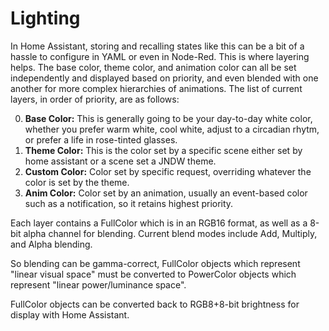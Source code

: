 # Lighting

In Home Assistant, storing and recalling states like this can be a bit of a hassle to configure in YAML or even in Node-Red. This is where layering helps. The base color, theme color, and animation color can all be set independently and displayed based on priority, and even blended with one another for more complex hierarchies of animations. The list of current layers, in order of priority, are as follows:

0. **Base Color:** This is generally going to be your day-to-day white color, whether you prefer warm white, cool white, adjust to a circadian rhytm, or prefer a life in rose-tinted glasses.
1. **Theme Color:** This is the color set by a specific scene either set by home assistant or a scene set a JNDW theme.
2. **Custom Color:** Color set by specific request, overriding whatever the color is set by the theme.
3. **Anim Color:** Color set by an animation, usually an event-based color such as a notification, so it retains highest priority.

Each layer contains a FullColor which is in an RGB16 format, as well as a 8-bit alpha channel for blending. Current blend modes include Add, Multiply, and Alpha blending.

So blending can be gamma-correct, FullColor objects which represent "linear visual space" must be converted to PowerColor objects which represent "linear power/luminance space".

FullColor objects can be converted back to RGB8+8-bit brightness for display with Home Assistant.
